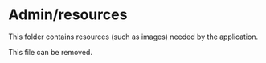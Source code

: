 # Admin/resources

This folder contains resources (such as images) needed by the application. 

This file can be removed.
